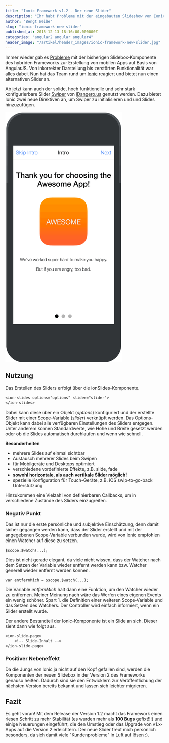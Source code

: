 ```yaml
---
title: "Ionic Framework v1.2 - Der neue Slider"
description: "Ihr habt Probleme mit der eingebauten Slideshow von Ionic? Die Entwickler in Version 1.2 den konfigurierbaren SwiperJS Slider als Alternative implementiert."
author: "Bengt Weiße"
slug: "ionic-framework-new-slider"
published_at: 2015-12-13 18:16:00.000000Z
categories: "angular2 angular angular4"
header_image: "/artikel/header_images/ionic-framework-new-slider.jpg"
---
```


Immer wieder gab es [Probleme] mit der bisherigen Slidebox-Komponente des hybriden Frameworks zur Erstellung von mobilen Apps auf Basis von AngularJS.
Von inkorrekter Darstellung bis zerstörten Funktionalität war alles dabei. Nun hat das Team rund um [Ionic] reagiert und bietet nun einen alternativen Slider an.

Ab jetzt kann auch der solide, hoch funktionelle und sehr stark konfigurierbare Slider [Swiper] von [iDangero.us] genutzt werden. Dazu bietet Ionic zwei neue Direktiven an, um Swiper zu initialisieren und und Slides hinzuzufügen.

![Ionic Slider Box](/artikel/ionic-framework-new-slider/ionic-slider-box.gif)

## Nutzung

Das Erstellen des Sliders erfolgt über die ionSlides-Komponente.

    <ion-slides options="options" slider="slider">
    </ion-slides>

Dabei kann diese über ein Objekt (*options*) konfiguriert und der erstellte Slider mit einer Scope-Variable (*slider*) verknüpft werden. Das Options-Objekt kann dabei alle verfügbaren Einstellungen des Sliders entgegen. Unter anderem können Standardwerte, wie Höhe und Breite gesetzt werden oder ob die Slides automatisch durchlaufen und wenn wie schnell.

__Besonderheiten__

 - mehrere Slides auf einmal sichtbar
 - Austausch mehrerer Slides beim Swipen
 - für Mobilgeräte und Desktops optimiert
 - verschiedene vordefinierte Effekte, z.B. slide, fade
 - __sowohl horizontale, als auch vertikale Slider möglich!__
 - spezielle Konfiguration für Touch-Geräte, z.B. iOS swip-to-go-back Unterstützung

Hinzukommen eine Vielzahl von definierbaren Callbacks, um in verschiedene Zustände des Sliders einzugreifen.

### Negativ Punkt

Das ist nur die erste persönliche und subjektive Einschätzung, denn damit sicher gegangen werden kann, dass der Slider erstellt und mit der angegebenen Scope-Variable verbunden wurde, wird von Ionic empfohlen einen Watcher auf diese zu setzen.

    $scope.$watch(...);

Dies ist nicht gerade elegant, da viele nicht wissen, dass der Watcher nach dem Setzen der Variable wieder entfernt werden kann bzw. Watcher generell wieder entfernt werden können.

    var entfernMich = $scope.$watch(...);

Die Variable *entfernMich* hält dann eine Funktion, um den Watcher wieder zu entfernen.
Meiner Meinung nach wäre das Werfen eines eigenen Events ein wenig schöner. Spart 1. die Definition einer weiteren Scope-Variable und das Setzen des Watchers. Der Controller wird einfach informiert, wenn ein Slider erstellt wurde.

Der andere Bestandteil der Ionic-Komponente ist ein Slide an sich. Dieser sieht dann wie folgt aus.

    <ion-slide-page>
        <!-- Slide-Inhalt -->
	</ion-slide-page>


### Positiver Nebeneffekt

Da die Jungs von Ionic ja nicht auf den Kopf gefallen sind, werden die Komponenten der neuen Slidebox in der Version 2 des Frameworks genauso heißen. Dadurch sind sie den Entwicklern zur Veröffentlichung der nächsten Version bereits bekannt und lassen sich leichter migrieren.

## Fazit

Es geht voran! Mit dem Release der Version 1.2 macht das Framework einen riesen Schritt zu mehr Stabilität (es wurden mehr als **100 Bugs** gefixt!!!) und einige Neuerungen eingeführt, die den Umstieg oder das Upgrade von v1.x-Apps auf die Version 2 erleichtern. Der neue Slider freut mich persönlich besonders, da sich damit viele "Kundenprobleme" in Luft auf lösen :).


   [Swiper]: <http://www.idangero.us/swiper/api/>
   [iDangero.us]: <http://www.idangero.us/>
   [Ionic]: <http://ionicframework.com/>
   [Probleme]: <https://github.com/driftyco/ionic/issues?utf8mb4=%E2%9C%93&q=is%3Aissue+is%3Aopen+is%3Aclosed+slide>
